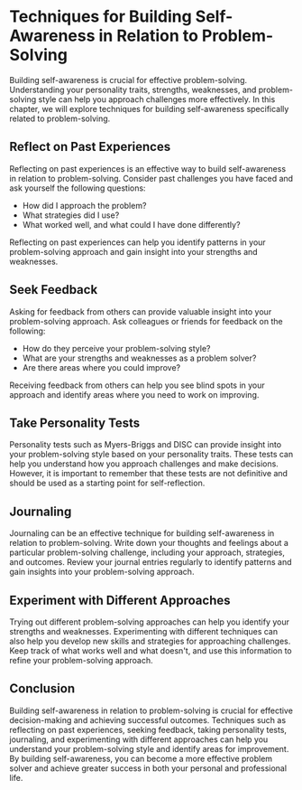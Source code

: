 Techniques for Building Self-Awareness in Relation to Problem-Solving
=========================================================================================================

Building self-awareness is crucial for effective problem-solving. Understanding your personality traits, strengths, weaknesses, and problem-solving style can help you approach challenges more effectively. In this chapter, we will explore techniques for building self-awareness specifically related to problem-solving.

Reflect on Past Experiences
---------------------------

Reflecting on past experiences is an effective way to build self-awareness in relation to problem-solving. Consider past challenges you have faced and ask yourself the following questions:

* How did I approach the problem?
* What strategies did I use?
* What worked well, and what could I have done differently?

Reflecting on past experiences can help you identify patterns in your problem-solving approach and gain insight into your strengths and weaknesses.

Seek Feedback
-------------

Asking for feedback from others can provide valuable insight into your problem-solving approach. Ask colleagues or friends for feedback on the following:

* How do they perceive your problem-solving style?
* What are your strengths and weaknesses as a problem solver?
* Are there areas where you could improve?

Receiving feedback from others can help you see blind spots in your approach and identify areas where you need to work on improving.

Take Personality Tests
----------------------

Personality tests such as Myers-Briggs and DISC can provide insight into your problem-solving style based on your personality traits. These tests can help you understand how you approach challenges and make decisions. However, it is important to remember that these tests are not definitive and should be used as a starting point for self-reflection.

Journaling
----------

Journaling can be an effective technique for building self-awareness in relation to problem-solving. Write down your thoughts and feelings about a particular problem-solving challenge, including your approach, strategies, and outcomes. Review your journal entries regularly to identify patterns and gain insights into your problem-solving approach.

Experiment with Different Approaches
------------------------------------

Trying out different problem-solving approaches can help you identify your strengths and weaknesses. Experimenting with different techniques can also help you develop new skills and strategies for approaching challenges. Keep track of what works well and what doesn't, and use this information to refine your problem-solving approach.

Conclusion
----------

Building self-awareness in relation to problem-solving is crucial for effective decision-making and achieving successful outcomes. Techniques such as reflecting on past experiences, seeking feedback, taking personality tests, journaling, and experimenting with different approaches can help you understand your problem-solving style and identify areas for improvement. By building self-awareness, you can become a more effective problem solver and achieve greater success in both your personal and professional life.
